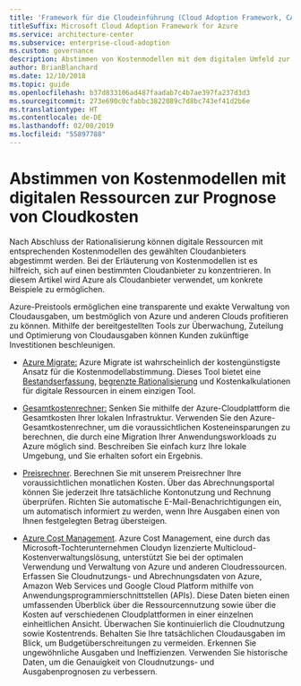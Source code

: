 ```yaml
---
title: 'Framework für die Cloudeinführung (Cloud Adoption Framework, CAF): Abstimmen von Kostenmodellen mit digitalen Ressourcen'
titleSuffix: Microsoft Cloud Adoption Framework for Azure
ms.service: architecture-center
ms.subservice: enterprise-cloud-adoption
ms.custom: governance
description: Abstimmen von Kostenmodellen mit dem digitalen Umfeld zur Prognose von Cloudkosten.
author: BrianBlanchard
ms.date: 12/10/2018
ms.topic: guide
ms.openlocfilehash: b37d833106ad487faadab7c4b7ae397fa237d3d3
ms.sourcegitcommit: 273e690c0cfabbc3822089c7d8bc743ef41d2b6e
ms.translationtype: HT
ms.contentlocale: de-DE
ms.lasthandoff: 02/08/2019
ms.locfileid: "55897788"
---
```

# <a name="align-cost-models-with-the-digital-estate-to-forecast-cloud-costs"></a>Abstimmen von Kostenmodellen mit digitalen Ressourcen zur Prognose von Cloudkosten

Nach Abschluss der Rationalisierung können digitale Ressourcen mit entsprechenden Kostenmodellen des gewählten Cloudanbieters abgestimmt werden. Bei der Erläuterung von Kostenmodellen ist es hilfreich, sich auf einen bestimmten Cloudanbieter zu konzentrieren. In diesem Artikel wird Azure als Cloudanbieter verwendet, um konkrete Beispiele zu ermöglichen.

Azure-Preistools ermöglichen eine transparente und exakte Verwaltung von Cloudausgaben, um bestmöglich von Azure und anderen Clouds profitieren zu können. Mithilfe der bereitgestellten Tools zur Überwachung, Zuteilung und Optimierung von Cloudausgaben können Kunden zukünftige Investitionen beschleunigen.

- [Azure Migrate:](/azure/migrate/migrate-overview) Azure Migrate ist wahrscheinlich der kostengünstigste Ansatz für die Kostenmodellabstimmung. Dieses Tool bietet eine [Bestandserfassung](inventory.md), [begrenzte Rationalisierung](rationalize.md) und Kostenkalkulationen für digitale Ressourcen in einem einzigen Tool.

- [Gesamtkostenrechner:](https://azure.com/tco) Senken Sie mithilfe der Azure-Cloudplattform die Gesamtkosten Ihrer lokalen Infrastruktur. Verwenden Sie den Azure-Gesamtkostenrechner, um die voraussichtlichen Kosteneinsparungen zu berechnen, die durch eine Migration Ihrer Anwendungsworkloads zu Azure möglich sind. Beschreiben Sie einfach kurz Ihre lokale Umgebung, und Sie erhalten sofort ein Ergebnis.

- [Preisrechner](https://azure.microsoft.com/en-in/pricing/). Berechnen Sie mit unserem Preisrechner Ihre voraussichtlichen monatlichen Kosten. Über das Abrechnungsportal können Sie jederzeit Ihre tatsächliche Kontonutzung und Rechnung überprüfen. Richten Sie automatische E-Mail-Benachrichtigungen ein, um automatisch informiert zu werden, wenn Ihre Ausgaben einen von Ihnen festgelegten Betrag übersteigen.

- [Azure Cost Management](https://azure.microsoft.com/services/cost-management/). Azure Cost Management, eine durch das Microsoft-Tochterunternehmen Cloudyn lizenzierte Multicloud-Kostenverwaltungslösung, unterstützt Sie bei der optimalen Verwendung und Verwaltung von Azure und anderen Cloudressourcen. Erfassen Sie Cloudnutzungs- und Abrechnungsdaten von Azure, Amazon Web Services und Google Cloud Platform mithilfe von Anwendungsprogrammierschnittstellen (APIs). Diese Daten bieten einen umfassenden Überblick über die Ressourcennutzung sowie über die Kosten auf verschiedenen Cloudplattformen in einer einzelnen einheitlichen Ansicht. Überwachen Sie kontinuierlich die Cloudnutzung sowie Kostentrends. Behalten Sie Ihre tatsächlichen Cloudausgaben im Blick, um Budgetüberschreitungen zu vermeiden. Erkennen Sie ungewöhnliche Ausgaben und Ineffizienzen. Verwenden Sie historische Daten, um die Genauigkeit von Cloudnutzungs- und Ausgabenprognosen zu verbessern.
